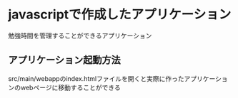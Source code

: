 # javascriptで作成したアプリケーション
勉強時間を管理することができるアプリケーション

## アプリケーション起動方法
src/main/webappのindex.htmlファイルを開くと実際に作ったアプリケーションのwebページに移動することができる
